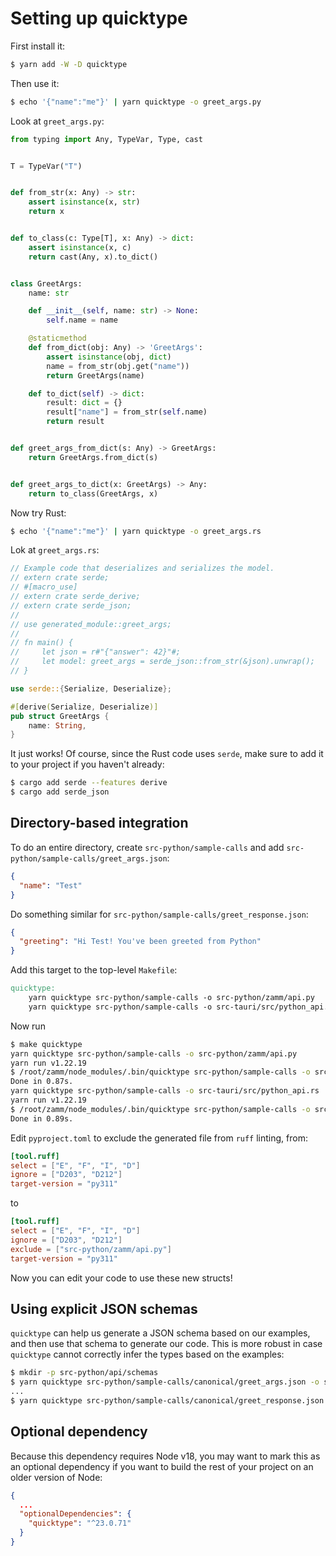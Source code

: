 # Setting up quicktype

First install it:

```bash
$ yarn add -W -D quicktype
```

Then use it:

```bash
$ echo '{"name":"me"}' | yarn quicktype -o greet_args.py
```

Look at `greet_args.py`:

```python
from typing import Any, TypeVar, Type, cast


T = TypeVar("T")


def from_str(x: Any) -> str:
    assert isinstance(x, str)
    return x


def to_class(c: Type[T], x: Any) -> dict:
    assert isinstance(x, c)
    return cast(Any, x).to_dict()


class GreetArgs:
    name: str

    def __init__(self, name: str) -> None:
        self.name = name

    @staticmethod
    def from_dict(obj: Any) -> 'GreetArgs':
        assert isinstance(obj, dict)
        name = from_str(obj.get("name"))
        return GreetArgs(name)

    def to_dict(self) -> dict:
        result: dict = {}
        result["name"] = from_str(self.name)
        return result


def greet_args_from_dict(s: Any) -> GreetArgs:
    return GreetArgs.from_dict(s)


def greet_args_to_dict(x: GreetArgs) -> Any:
    return to_class(GreetArgs, x)

```

Now try Rust:

```bash
$ echo '{"name":"me"}' | yarn quicktype -o greet_args.rs
```

Lok at `greet_args.rs`:

```rust
// Example code that deserializes and serializes the model.
// extern crate serde;
// #[macro_use]
// extern crate serde_derive;
// extern crate serde_json;
//
// use generated_module::greet_args;
//
// fn main() {
//     let json = r#"{"answer": 42}"#;
//     let model: greet_args = serde_json::from_str(&json).unwrap();
// }

use serde::{Serialize, Deserialize};

#[derive(Serialize, Deserialize)]
pub struct GreetArgs {
    name: String,
}

```

It just works! Of course, since the Rust code uses `serde`, make sure to add it to your project if you haven't already:

```bash
$ cargo add serde --features derive
$ cargo add serde_json
```

## Directory-based integration

To do an entire directory, create `src-python/sample-calls` and add `src-python/sample-calls/greet_args.json`:

```json
{
  "name": "Test"
}
```

Do something similar for `src-python/sample-calls/greet_response.json`:

```json
{
  "greeting": "Hi Test! You've been greeted from Python"
}
```

Add this target to the top-level `Makefile`:

```Makefile
quicktype:
	yarn quicktype src-python/sample-calls -o src-python/zamm/api.py
	yarn quicktype src-python/sample-calls -o src-tauri/src/python_api.rs --visibility public --derive-debug --derive-clone --derive-partial-eq
```

Now run

```bash
$ make quicktype
yarn quicktype src-python/sample-calls -o src-python/zamm/api.py
yarn run v1.22.19
$ /root/zamm/node_modules/.bin/quicktype src-python/sample-calls -o src-python/zamm/api.py
Done in 0.87s.
yarn quicktype src-python/sample-calls -o src-tauri/src/python_api.rs
yarn run v1.22.19
$ /root/zamm/node_modules/.bin/quicktype src-python/sample-calls -o src-tauri/src/python_api.rs
Done in 0.89s.
```

Edit `pyproject.toml` to exclude the generated file from `ruff` linting, from:

```toml
[tool.ruff]
select = ["E", "F", "I", "D"]
ignore = ["D203", "D212"]
target-version = "py311"
```

to

```toml
[tool.ruff]
select = ["E", "F", "I", "D"]
ignore = ["D203", "D212"]
exclude = ["src-python/zamm/api.py"]
target-version = "py311"
```

Now you can edit your code to use these new structs!

## Using explicit JSON schemas

`quicktype` can help us generate a JSON schema based on our examples, and then use that schema to generate our code. This is more robust in case `quicktype` cannot correctly infer the types based on the examples:

```bash
$ mkdir -p src-python/api/schemas
$ yarn quicktype src-python/sample-calls/canonical/greet_args.json -o src-python/api/schemas/greet_args.json -l schema
...
$ yarn quicktype src-python/sample-calls/canonical/greet_response.json -o src-python/api/schemas/greet_response.json -l schema
```

## Optional dependency

Because this dependency requires Node v18, you may want to mark this as an optional dependency if you want to build the rest of your project on an older version of Node:

```json
{
  ...
  "optionalDependencies": {
    "quicktype": "^23.0.71"
  }
}
```
